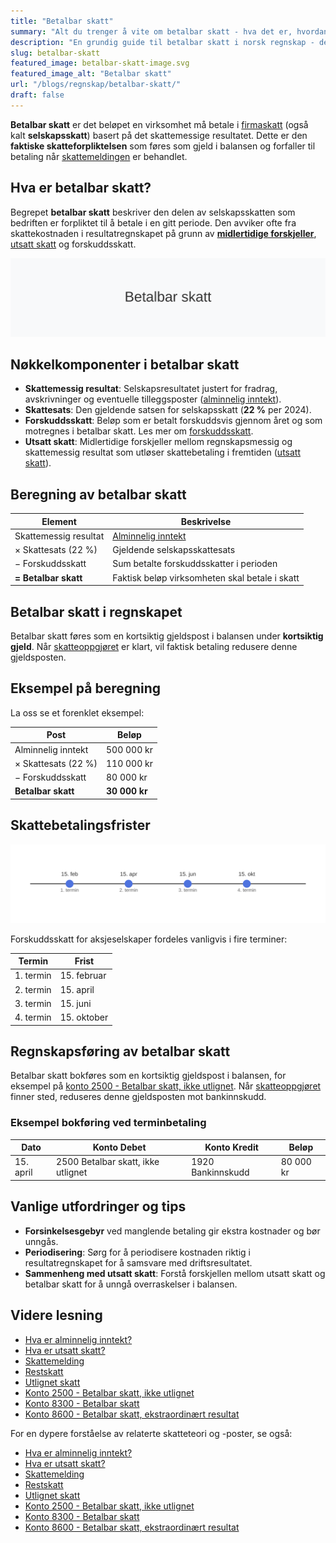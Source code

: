 ```yaml
---
title: "Betalbar skatt"
summary: "Alt du trenger å vite om betalbar skatt - hva det er, hvordan beregne og håndtere betalbar skatt i din virksomhet."
description: "En grundig guide til betalbar skatt i norsk regnskap - definisjon, beregning, betalingstidspunkt og bokføring."
slug: betalbar-skatt
featured_image: betalbar-skatt-image.svg
featured_image_alt: "Betalbar skatt"
url: "/blogs/regnskap/betalbar-skatt/"
draft: false
---
```


**Betalbar skatt** er det beløpet en virksomhet må betale i [firmaskatt](/blogs/regnskap/firmaskatt "Firmaskatt – Komplett guide til skatteregler for selskaper") (også kalt **selskapsskatt**) basert på det skattemessige resultatet. Dette er den **faktiske skatteforpliktelsen** som føres som gjeld i balansen og forfaller til betaling når [skattemeldingen](/blogs/regnskap/skattemelding "Skattemelding - Komplett Guide til Utfylling og Innlevering") er behandlet.

## Hva er betalbar skatt?
Begrepet **betalbar skatt** beskriver den delen av selskapsskatten som bedriften er forpliktet til å betale i en gitt periode. Den avviker ofte fra skattekostnaden i resultatregnskapet på grunn av [**midlertidige forskjeller**](/blogs/regnskap/midlertidige-forskjeller "Midlertidige forskjeller i regnskap – Forklaring og Eksempler"), [utsatt skatt](/blogs/regnskap/hva-er-utsatt-skatt "Hva er Utsatt Skatt? Beregning og Regnskapsføring") og forskuddsskatt.

![Betalbar skatt](betalbar-skatt-image.svg)

## Nøkkelkomponenter i betalbar skatt

* **Skattemessig resultat**: Selskapsresultatet justert for fradrag, avskrivninger og eventuelle tilleggsposter ([alminnelig inntekt](/blogs/regnskap/alminnelig-inntekt "Alminnelig inntekt – Komplett guide til skattemessig resultat og beregning")).
* **Skattesats**: Den gjeldende satsen for selskapsskatt (**22 %** per 2024).
* **Forskuddsskatt**: Beløp som er betalt forskuddsvis gjennom året og som motregnes i betalbar skatt. Les mer om [forskuddsskatt](/blogs/regnskap/hva-er-forskuddsskatt "Hva er Forskuddsskatt? Beregning og Innbetaling").
* **Utsatt skatt**: Midlertidige forskjeller mellom regnskapsmessig og skattemessig resultat som utløser skattebetaling i fremtiden ([utsatt skatt](/blogs/regnskap/hva-er-utsatt-skatt "Hva er Utsatt Skatt? Beregning og Regnskapsføring")).

## Beregning av betalbar skatt

| **Element**             | **Beskrivelse**                                                                                  |
|-------------------------|--------------------------------------------------------------------------------------------------|
| Skattemessig resultat   | [Alminnelig inntekt](/blogs/regnskap/alminnelig-inntekt "Alminnelig inntekt – Komplett guide til skattemessig resultat og beregning") |
| × Skattesats (22 %)     | Gjeldende selskapsskattesats                                                                     |
| − Forskuddsskatt        | Sum betalte forskuddsskatter i perioden                                                         |
| **= Betalbar skatt**    | Faktisk beløp virksomheten skal betale i skatt                                                   |

## Betalbar skatt i regnskapet

Betalbar skatt føres som en kortsiktig gjeldspost i balansen under **kortsiktig gjeld**. Når [skatteoppgjøret](/blogs/regnskap/skatteoppgjor "Skatteoppgjør Guide: Prosess, Tidslinje og Viktige Frister") er klart, vil faktisk betaling redusere denne gjeldsposten.

## Eksempel på beregning

La oss se et forenklet eksempel:

| Post                    | Beløp         |
|-------------------------|---------------|
| Alminnelig inntekt      | 500 000 kr    |
| × Skattesats (22 %)     | 110 000 kr    |
| − Forskuddsskatt        | 80 000 kr     |
| **Betalbar skatt**      | **30 000 kr** |

## Skattebetalingsfrister

![Skattebetalingsfrister](betalbar-skatt-deadlines.svg)

Forskuddsskatt for aksjeselskaper fordeles vanligvis i fire terminer:

| **Termin**   | **Frist**      |
|-------------|----------------|
| 1. termin   | 15. februar    |
| 2. termin   | 15. april      |
| 3. termin   | 15. juni       |
| 4. termin   | 15. oktober    |

## Regnskapsføring av betalbar skatt

Betalbar skatt bokføres som en kortsiktig gjeldspost i balansen, for eksempel på [konto 2500 - Betalbar skatt, ikke utlignet](/blogs/kontoplan/2500-betalbar-skatt-ikke-utlignet "Konto 2500 - Betalbar skatt, ikke utlignet"). Når [skatteoppgjøret](/blogs/regnskap/skatteoppgjor "Skatteoppgjør Guide: Prosess, Tidslinje og Viktige Frister") finner sted, reduseres denne gjeldsposten mot bankinnskudd.

### Eksempel bokføring ved terminbetaling

| **Dato**    | **Konto Debet**                               | **Konto Kredit**                         | **Beløp**   |
|-------------|-----------------------------------------------|------------------------------------------|-------------|
| 15. april   | 2500 Betalbar skatt, ikke utlignet            | 1920 Bankinnskudd                        | 80 000 kr   |

## Vanlige utfordringer og tips

* **Forsinkelsesgebyr** ved manglende betaling gir ekstra kostnader og bør unngås.
* **Periodisering**: Sørg for å periodisere kostnaden riktig i resultatregnskapet for å samsvare med driftsresultatet.
* **Sammenheng med utsatt skatt**: Forstå forskjellen mellom utsatt skatt og betalbar skatt for å unngå overraskelser i balansen.

## Videre lesning

* [Hva er alminnelig inntekt?](/blogs/regnskap/alminnelig-inntekt "Alminnelig inntekt – Komplett guide til skattemessig resultat og beregning")
* [Hva er utsatt skatt?](/blogs/regnskap/hva-er-utsatt-skatt "Hva er Utsatt Skatt? Beregning og Regnskapsføring")
* [Skattemelding](/blogs/regnskap/skattemelding "Skattemelding - Komplett Guide til Utfylling og Innlevering")
* [Restskatt](/blogs/regnskap/restskatt "Restskatt – Hva er restskatt og hvordan beregnes den?")
* [Utlignet skatt](/blogs/regnskap/utlignet-skatt "Utlignet skatt – Forklaring av endelig skatteoppgjør")
* [Konto 2500 - Betalbar skatt, ikke utlignet](/blogs/kontoplan/2500-betalbar-skatt-ikke-utlignet "Konto 2500 - Betalbar skatt, ikke utlignet")
* [Konto 8300 - Betalbar skatt](/blogs/kontoplan/8300-betalbar-skatt "Konto 8300 - Betalbar skatt")
* [Konto 8600 - Betalbar skatt, ekstraordinært resultat](/blogs/kontoplan/8600-betalbar-skatt-ekstraordinart-resultat "Konto 8600 - Betalbar skatt, ekstraordinært resultat")

For en dypere forståelse av relaterte skatteteori og -poster, se også:
* [Hva er alminnelig inntekt?](/blogs/regnskap/alminnelig-inntekt "Alminnelig inntekt – Komplett guide til skattemessig resultat og beregning")
* [Hva er utsatt skatt?](/blogs/regnskap/hva-er-utsatt-skatt "Hva er Utsatt Skatt? Beregning og Regnskapsføring")
* [Skattemelding](/blogs/regnskap/skattemelding "Skattemelding - Komplett Guide til Utfylling og Innlevering")
* [Restskatt](/blogs/regnskap/restskatt "Restskatt – Hva er restskatt og hvordan beregnes den?")
* [Utlignet skatt](/blogs/regnskap/utlignet-skatt "Utlignet skatt – Forklaring av endelig skatteoppgjør")
* [Konto 2500 - Betalbar skatt, ikke utlignet](/blogs/kontoplan/2500-betalbar-skatt-ikke-utlignet "Konto 2500 - Betalbar skatt, ikke utlignet")
* [Konto 8300 - Betalbar skatt](/blogs/kontoplan/8300-betalbar-skatt "Konto 8300 - Betalbar skatt")
* [Konto 8600 - Betalbar skatt, ekstraordinært resultat](/blogs/kontoplan/8600-betalbar-skatt-ekstraordinart-resultat "Konto 8600 - Betalbar skatt, ekstraordinært resultat")
